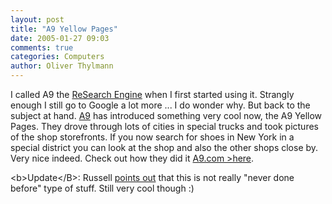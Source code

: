 ```yaml
---
layout: post
title: "A9 Yellow Pages"
date: 2005-01-27 09:03
comments: true
categories: Computers
author: Oliver Thylmann
---
```



I called A9 the [ReSearch Engine](http://owt.typepad.com/blog/2004/04/the_research_en.html) when I first started using it. Strangly enough I still go to Google a lot more ... I do wonder why. But back to the subject at hand. [A9](http://a9.com/) has introduced something very cool now, the A9 Yellow Pages. They drove through lots of cities in special trucks and took pictures of the shop storefronts. If you now search for shoes in New York in a special district you can look at the shop and also the other shops close by. Very nice indeed. Check out how they did it [A9.com &gt;here](http://a9.com/-/company/YellowPages.jsp).

&lt;b&gt;Update&lt;/B&gt;: Russell [points out](http://www.russellbeattie.com/notebook/1008281.html) that this is not really &quot;never done before&quot; type of stuff. Still very cool though :)


